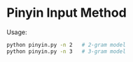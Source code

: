 # Pinyin Input Method

Usage:

```sh
python pinyin.py -n 2   # 2-gram model
python pinyin.py -n 3   # 3-gram model
```
